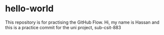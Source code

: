 # hello-world
This repository is for practising the GitHub Flow.
Hi, my name is Hassan and this is a practice commit for the uni project, sub-csit-883
